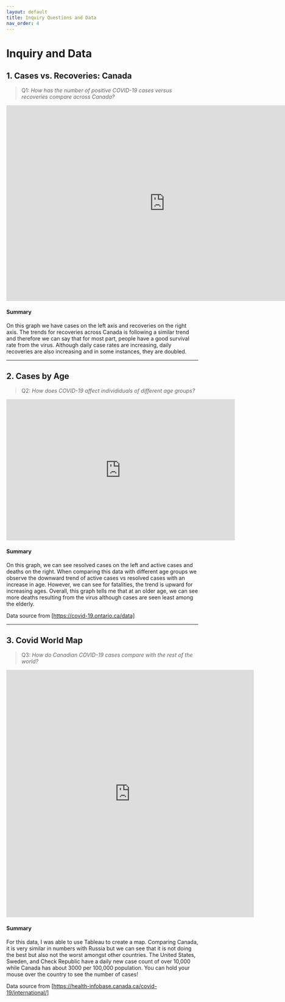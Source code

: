 ```yaml
---
layout: default
title: Inquiry Questions and Data
nav_order: 4
---
```


# Inquiry and Data 

## 1. Cases vs. Recoveries: Canada 

> Q1: *How has the number of positive COVID-19 cases versus recoveries compare across Canada?*

<!-- Paste your embed code for your figure below-->

<iframe width="831" height="514" seamless frameborder="0" scrolling="no" src="https://docs.google.com/spreadsheets/d/e/2PACX-1vTwU06FfPHmqLPaoiNqwPxymqO2yvGJrrEFgSGNVy_hw6rDy2Rx-C33bikc70gYgmGznNaMixpBU_iD/pubchart?oid=1781659233&amp;format=interactive"></iframe>

#### Summary
<!-- Write a 2-sentence summary of the trends shown in the figure embedded above-->

On this graph we have cases on the left axis and recoveries on the right axis. The trends for recoveries across Canada is following a similar trend and therefore we can say that for most part, people have a good survival rate from the virus. Although daily case rates are increasing, daily recoveries are also increasing and in some instances, they are doubled. 

---

## 2. Cases by Age 

> Q2: *How does COVID-19 affect individiduals of different age groups?*

<!-- Paste your embed code for your figure below-->

<iframe width="600" height="371" seamless frameborder="0" scrolling="no" src="https://docs.google.com/spreadsheets/d/e/2PACX-1vS2EwcEhF0LMEmZSCB283GwntHNIxmGs5wA9Gn0xFod8BKXw-AKNgvp0gPHNIeJCGKvag3Zzi4JVh0W/pubchart?oid=347084352&amp;format=interactive"></iframe>

#### Summary
<!-- Write a 2-sentence summary of the trends shown in the figure embedded above-->

On this graph, we can see resolved cases on the left and active cases and deaths on the right. When comparing this data with different age groups we observe the downward trend of active cases vs resolved cases with an increase in age. However, we can see for fatalities, the trend is upward for increasing ages. Overall, this graph tells me that at an older age,  we can see more deaths resulting from the virus although cases are seen least among the elderly. 

Data source from [https://covid-19.ontario.ca/data] 

---


## 3. Covid World Map 

> Q3: *How do Canadian COVID-19 cases compare with the rest of the world?*

<!-- Paste your embed code for your figure below-->

<iframe seamless frameborder="0" src="https://public.tableau.com/views/worldcases/Dashboard1?:embed=yes&:display_count=yes&:showVizHome=no" width = '650' height = '650' scrolling='no'></iframe> 

#### Summary
<!-- Write a 2-sentence summary of the trends shown in the figure embedded above-->

For this data, I was able to use Tableau to create a map. Comparing Canada, it is very similar in numbers with Russia but we can see that it is not doing the best but also not the worst amongst other countries. The United States, Sweden, and Check Republic have a daily new case count of over 10,000 while Canada has about 3000 per 100,000 population. You can hold your mouse over the country to see the number of cases! 

Data source from [https://health-infobase.canada.ca/covid-19/international/]
